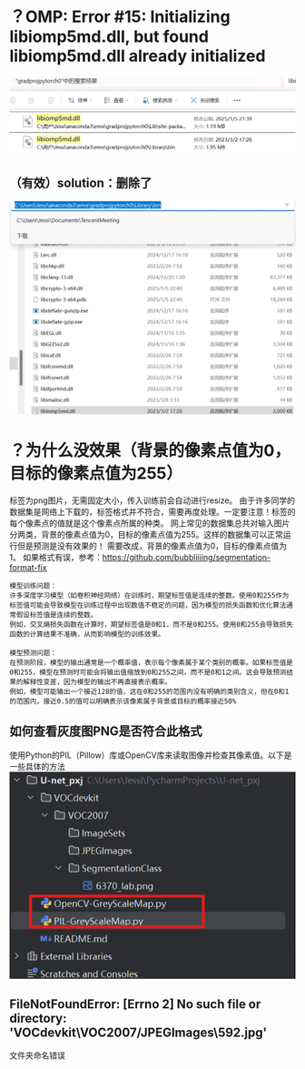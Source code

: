 # ？OMP: Error #15: Initializing libiomp5md.dll, but found libiomp5md.dll already initialized
![alt text](image.png)

## （有效）solution：删除了
![alt text](image-1.png)

# ？为什么没效果（背景的像素点值为0，目标的像素点值为255）
标签为png图片，无需固定大小，传入训练前会自动进行resize。
   由于许多同学的数据集是网络上下载的，标签格式并不符合，需要再度处理。一定要注意！标签的每个像素点的值就是这个像素点所属的种类。
   网上常见的数据集总共对输入图片分两类，背景的像素点值为0，目标的像素点值为255。这样的数据集可以正常运行但是预测是没有效果的！
   需要改成，背景的像素点值为0，目标的像素点值为1。
   如果格式有误，参考：https://github.com/bubbliiiing/segmentation-format-fix
```
模型训练问题：
许多深度学习模型（如卷积神经网络）在训练时，期望标签值是连续的整数。使用0和255作为标签值可能会导致模型在训练过程中出现数值不稳定的问题，因为模型的损失函数和优化算法通常假设标签值是连续的整数。
例如，交叉熵损失函数在计算时，期望标签值是0和1，而不是0和255。使用0和255会导致损失函数的计算结果不准确，从而影响模型的训练效果。

模型预测问题：
在预测阶段，模型的输出通常是一个概率值，表示每个像素属于某个类别的概率。如果标签值是0和255，模型在预测时可能会将输出值缩放到0和255之间，而不是0和1之间。这会导致预测结果的解释性变差，因为模型的输出不再直接表示概率。
例如，模型可能输出一个接近128的值，这在0和255的范围内没有明确的类别含义，但在0和1的范围内，接近0.5的值可以明确表示该像素属于背景或目标的概率接近50%
```

## 如何查看灰度图PNG是否符合此格式

使用Python的PIL（Pillow）库或OpenCV库来读取图像并检查其像素值。以下是一些具体的方法
![alt text](image-2.png)

## FileNotFoundError: [Errno 2] No such file or directory: 'VOCdevkit\\VOC2007/JPEGImages\\592.jpg'

文件夹命名错误